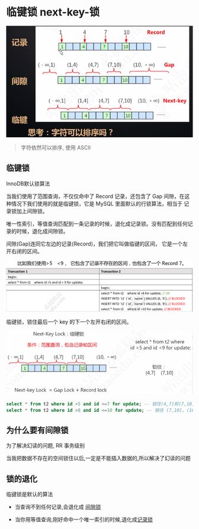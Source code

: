 # 临键锁 next-key-锁

![image-20200826201517598](../../../assets/image-20200826201517598.png)

>  字符依然可以排序, 使用 ASCII 

## 临键锁

InnoDB默认锁算法

当我们使用了范围查询，不仅仅命中了 Record 记录，还包含了 Gap 间隙，在这种情况下我们使用的就是临键锁，它是 MySQL 里面默认的行锁算法，相当于 记录锁加上间隙锁。

唯一性索引，等值查询匹配到一条记录的时候，退化成记录锁。没有匹配到任何记录的时候，退化成间隙锁。

间隙(Gap)连同它左边的记录(Record)，我们把它叫做临键的区间， 它是一个左开右闭的区间。



![image-20200826202426837](../../../assets/image-20200826202426837.png)

临键锁，锁住最后一个 key 的下一个左开右闭的区间。

![image-20200826203334544](../../../assets/image-20200826203334544.png)

```sql
select * from t2 where id >5 and id <=7 for update; -- 锁住(4,7]和(7,10] 
select * from t2 where id >8 and id <=10 for update; -- 锁住 (7,10]，(10,+∞)
```

## 为什么要有间隙锁

为了解决幻读的问题, RR 事务级别

当我把数据不存在的空间锁住以后,一定是不能插入数据的,所以解决了幻读的问题

## 锁的退化

临键锁是默认的算法

- 当查询不到任何记录,会退化成 [间隙锁](03-MySQL间隙锁.md) 

-  当你用等值查询,刚好命中一个唯一索引的时候,退化成[记录锁](05-MySQL记录锁.md) 